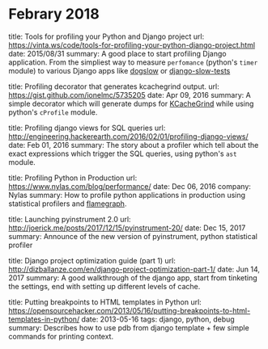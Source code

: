 # Febrary 2018

title: Tools for profiling your Python and Django project
url: https://vinta.ws/code/tools-for-profiling-your-python-django-project.html
date: 2015/08/31
summary:
 A good place to start profiling Django application. From the simpliest way to
measure `perfomance` (python's `timer` module) to various Django apps like
[dogslow](https://bitbucket.org/evzijst/dogslow) or
[django-slow-tests](https://github.com/realpython/django-slow-tests)

title: Profiling decorator that generates kcachegrind output.
url: https://gist.github.com/ionelmc/5735205
date: Apr 09, 2016
summary:
 A simple decorator which will generate dumps for
[KCacheGrind](https://kcachegrind.github.io/html/Home.html) while using python's `cProfile` module.

title: Profiling django views for SQL queries
url: http://engineering.hackerearth.com/2016/02/01/profiling-django-views/
date: Feb 01, 2016
summary:
 The story about a profiler which tell about the exact expressions which trigger the SQL queries,
using python's `ast` module.

title: Profiling Python in Production
url: https://www.nylas.com/blog/performance/
date: Dec 06, 2016
company: Nylas
summary:
 How to profile python applications in production using statistical profilers and [flamegraph](https://github.com/brendangregg/FlameGraph).

title: Launching pyinstrument 2.0
url: http://joerick.me/posts/2017/12/15/pyinstrument-20/
date: Dec 15, 2017
summary:
 Announce of the new version of pyinstrument, python statistical profiler

title: Django project optimization guide (part 1)
url: http://dizballanze.com/en/django-project-optimization-part-1/
date: Jun 14, 2017
summary:
 A good walkthrough of the django app, start from tinketing the settings, end with setting up different levels of cache.

title: Putting breakpoints to HTML templates in Python
url: https://opensourcehacker.com/2013/05/16/putting-breakpoints-to-html-templates-in-python/
date: 2013-05-16
tags: django, python, debug
summary:
 Describes how to use pdb from django template + few simple commands for printing context.
